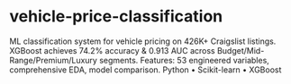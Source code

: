 # vehicle-price-classification
ML classification system for vehicle pricing on 426K+ Craigslist listings. XGBoost achieves 74.2% accuracy &amp; 0.913 AUC across Budget/Mid-Range/Premium/Luxury segments. Features: 53 engineered variables, comprehensive EDA, model comparison. Python • Scikit-learn • XGBoost

